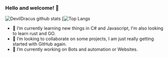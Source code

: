 ### Hello and welcome! 👋
![DevilDracus github stats](https://github-readme-stats.vercel.app/api?username=devildracus&?show_icons=true&theme=radical&count_private=true)
[![Top Langs](https://github-readme-stats.vercel.app/api/top-langs/?username=devildracus&layout=compact&count_private=true)
<!--![Top Langs](https://github-readme-stats.vercel.app/api/top-langs/?username=devildracus&layout=compact)-->
- 🌱 I’m currently learning new things in C# and Javascript, I'm also looking to learn rust and GO.
- 👯 I’m looking to collaborate on some projects, I am just really getting started with GitHub again.
- 🔭 I’m currently working on Bots and automation or Websites.
<!--
**DevilDracus/DevilDracus** is a ✨ _special_ ✨ repository because its `README.md` (this file) appears on your GitHub profile.

Here are some ideas to get you started:

- 🔭 I’m currently working on ...
- 🌱 I’m currently learning ...
- 👯 I’m looking to collaborate on ...
- 🤔 I’m looking for help with ...
- 💬 Ask me about ...
- 📫 How to reach me: ...
- 😄 Pronouns: ...
- ⚡ Fun fact: ...
-->
